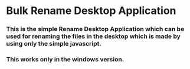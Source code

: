 # Bulk Rename Desktop Application
### This is the simple Rename Desktop Application which can be used for renaming the files in the desktop which is made by using only the simple javascript.

### This works only in the windows version.